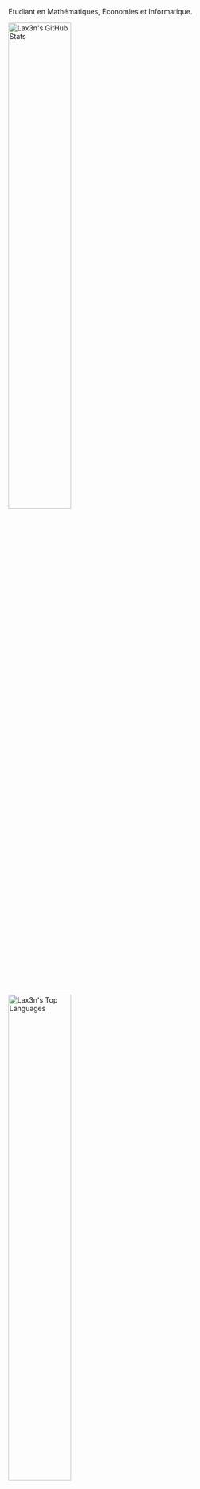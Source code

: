 Etudiant en Mathématiques, Economies et Informatique.

<p>
  <img src="https://github-stats-jgf4-ou908w7r2-lax3ns-projects.vercel.app/api?username=Lax3n&theme=github_dark&show_icons=true&count_private=true" width="50%" alt="Lax3n's GitHub Stats">
  <img src="https://github-stats-jgf4-ou908w7r2-lax3ns-projects.vercel.app/api/top-langs/?username=Lax3n&layout=compact&theme=github_dark&count_private=true" width="50%" alt="Lax3n's Top Languages">
</p>
